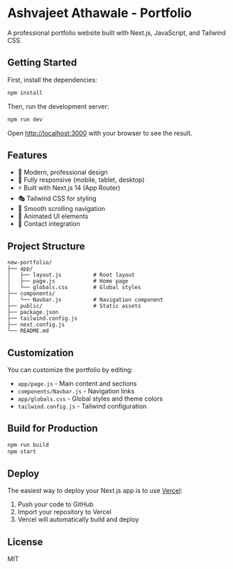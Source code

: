 # Ashvajeet Athawale - Portfolio

A professional portfolio website built with Next.js, JavaScript, and Tailwind CSS.

## Getting Started

First, install the dependencies:

```bash
npm install
```

Then, run the development server:

```bash
npm run dev
```

Open [http://localhost:3000](http://localhost:3000) with your browser to see the result.

## Features

- 🎨 Modern, professional design
- 📱 Fully responsive (mobile, tablet, desktop)
- ⚡ Built with Next.js 14 (App Router)
- 🎭 Tailwind CSS for styling
- 🔗 Smooth scrolling navigation
- 💫 Animated UI elements
- 📧 Contact integration

## Project Structure

```
new-portfolio/
├── app/
│   ├── layout.js          # Root layout
│   ├── page.js            # Home page
│   └── globals.css        # Global styles
├── components/
│   └── Navbar.js          # Navigation component
├── public/                # Static assets
├── package.json
├── tailwind.config.js
├── next.config.js
└── README.md
```

## Customization

You can customize the portfolio by editing:
- `app/page.js` - Main content and sections
- `components/Navbar.js` - Navigation links
- `app/globals.css` - Global styles and theme colors
- `tailwind.config.js` - Tailwind configuration

## Build for Production

```bash
npm run build
npm start
```

## Deploy

The easiest way to deploy your Next.js app is to use [Vercel](https://vercel.com/):

1. Push your code to GitHub
2. Import your repository to Vercel
3. Vercel will automatically build and deploy

## License

MIT
